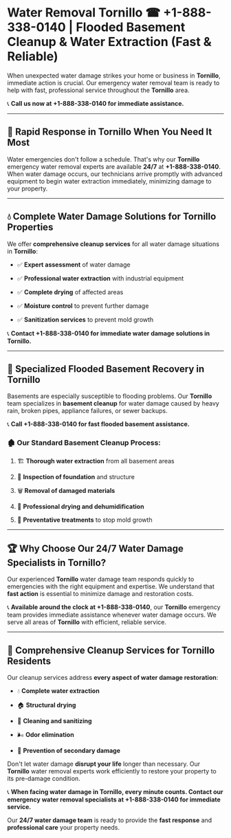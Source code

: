 # Water Removal Tornillo ☎ +1-888-338-0140 | Flooded Basement Cleanup & Water Extraction (Fast & Reliable)

When unexpected water damage strikes your home or business in **Tornillo**, immediate action is crucial. Our emergency water removal team is ready to help with fast, professional service throughout the **Tornillo** area. 

📞 **Call us now at +1-888-338-0140 for immediate assistance.**
---
## 🚀 Rapid Response in Tornillo When You Need It Most
Water emergencies don't follow a schedule. That's why our **Tornillo** emergency water removal experts are available **24/7** at **+1-888-338-0140**. When water damage occurs, our technicians arrive promptly with advanced equipment to begin water extraction immediately, minimizing damage to your property.
---
## 💧 Complete Water Damage Solutions for Tornillo Properties
We offer **comprehensive cleanup services** for all water damage situations in **Tornillo**:
- ✅ **Expert assessment** of water damage  
- ✅ **Professional water extraction** with industrial equipment  
- ✅ **Complete drying** of affected areas  
- ✅ **Moisture control** to prevent further damage  
- ✅ **Sanitization services** to prevent mold growth  
📞 **Contact +1-888-338-0140 for immediate water damage solutions in Tornillo.**
---
## 🌊 Specialized Flooded Basement Recovery in Tornillo
Basements are especially susceptible to flooding problems. Our **Tornillo** team specializes in **basement cleanup** for water damage caused by heavy rain, broken pipes, appliance failures, or sewer backups. 
📞 **Call +1-888-338-0140 for fast flooded basement assistance.**
### 🏚️ Our Standard Basement Cleanup Process:
1. 🏗️ **Thorough water extraction** from all basement areas  
2. 🔎 **Inspection of foundation** and structure  
3. 🗑️ **Removal of damaged materials**  
4. 💨 **Professional drying and dehumidification**  
5. 🚫 **Preventative treatments** to stop mold growth  
---
## 🏆 Why Choose Our 24/7 Water Damage Specialists in Tornillo?
Our experienced **Tornillo** water damage team responds quickly to emergencies with the right equipment and expertise. We understand that **fast action** is essential to minimize damage and restoration costs.
📞 **Available around the clock at +1-888-338-0140**, our **Tornillo** emergency team provides immediate assistance whenever water damage occurs. We serve all areas of **Tornillo** with efficient, reliable service.
---
## 🧹 Comprehensive Cleanup Services for Tornillo Residents
Our cleanup services address **every aspect of water damage restoration**:
- 💧 **Complete water extraction**  
- 🏠 **Structural drying**  
- 🧼 **Cleaning and sanitizing**  
- 🌬️ **Odor elimination**  
- 🚫 **Prevention of secondary damage**  
Don't let water damage **disrupt your life** longer than necessary. Our **Tornillo** water removal experts work efficiently to restore your property to its pre-damage condition.
📞 **When facing water damage in Tornillo, every minute counts. Contact our emergency water removal specialists at +1-888-338-0140 for immediate service.**
Our **24/7 water damage team** is ready to provide the **fast response** and **professional care** your property needs.
